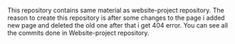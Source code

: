 This repository contains same material as website-project repository. The reason to create this repository is after some changes to the page i added new page and deleted the old one after that i get 404 error. 
You can see all the commits done in Website-project repository.
